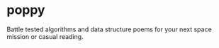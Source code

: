 # poppy
Battle tested algorithms and data structure poems for your next space mission or casual reading.
